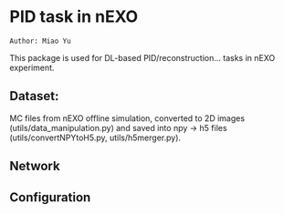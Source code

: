# PID task in nEXO
`Author: Miao Yu`

This package is used for DL-based PID/reconstruction... tasks in nEXO experiment.

## Dataset:

MC files from nEXO offline simulation, converted to 2D images (utils/data_manipulation.py) and saved into npy -> h5 files (utils/convertNPYtoH5.py, utils/h5merger.py).

## Network

## Configuration
